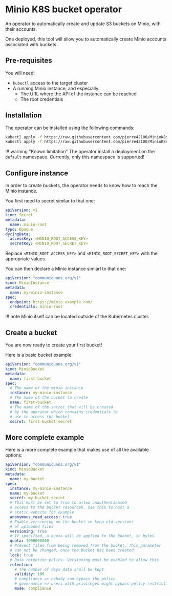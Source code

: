 # Minio K8S bucket operator

An operator to automatically create and update S3 buckets on Minio, with their accounts.

One deployed, this tool will allow you to automatically create Minio accounts associated with buckets.


## Pre-requisites
You will need:

* `kubectl` access to the target cluster
* A running Minio instance, and especially:
    * The URL where the API of the instance can be reached
    * The root credentials


## Installation
The operator can be installed using the following commands:

```bash
kubectl apply -f https://raw.githubusercontent.com/pierre42100/MinioK8sBuckets/master/yaml/crd.yaml
kubectl apply -f https://raw.githubusercontent.com/pierre42100/MinioK8sBuckets/master/yaml/deployment.yaml
```

!!! warning "Known limitation"
    The operator install a deployment on the `default` namespace. Currently, only this namespace is supported!

## Configure instance
In order to create buckets, the operator needs to know how to reach the Minio instance.

You first need to secret similar to that one:

```yaml
apiVersion: v1
kind: Secret
metadata:
  name: minio-root
type: Opaque
dyringData:
  accessKey: <MINIO_ROOT_ACCESS_KEY>
  secretKey: <MINIO_ROOT_SECRET_KEY>
```

Replace `<MINIO_ROOT_ACCESS_KEY>` and `<MINIO_ROOT_SECRET_KEY>` with the appropriate values.



You can then declare a Minio instance simiarl to that one:

```yaml
apiVersion: "communiquons.org/v1"
kind: MinioInstance
metadata:
  name: my-minio-instance
spec:
  endpoint: https://minio.example.com/
  credentials: minio-root
```

!!! note
    Minio itself can be located outside of the Kubernetes cluster.


## Create a bucket
You are now ready to create your first bucket!

Here is a basic bucket example:

```yaml
apiVersion: "communiquons.org/v1"
kind: MinioBucket
metadata:
  name: first-bucket
spec:
  # The name of the minio instance
  instance: my-minio-instance
  # The name of the bucket to create
  name: first-bucket
  # The name of the secret that will be created
  # by the operator which contains credentials to 
  # use to access the bucket
  secret: first-bucket-secret
```

## More complete example
Here is a more complete example that makes use of all the available options:

```yaml
apiVersion: "communiquons.org/v1"
kind: MinioBucket
metadata:
  name: my-bucket
spec:
  instance: my-minio-instance
  name: my-bucket
  secret: my-bucket-secret
  # This must be set to true to allow unauthenticated
  # access to the bucket resources. Use this to host a
  # static website for example
  anonymous_read_access: true
  # Enable versioning on the bucket => keep old versions
  # of uploaded files
  versioning: true
  # If specified, a quota will be applied to the bucket, in bytes
  quota: 1000000000
  # Prevent files from being removed from the bucket. This parameter
  # can not be changed, once the bucket has been created
  lock: true
  # Data retention policy. Versioning must be enabled to allow this
  retention:
    # The number of days data shall be kept
    validity: 100
    # compliance => nobody can bypass the policy
    # governance => users with privileges might bypass policy restrictions
    mode: compliance
```
